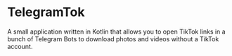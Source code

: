 # TelegramTok
 A small application written in Kotlin that allows you to open TikTok links in a bunch of Telegram Bots to download photos and videos without a TikTok account.
